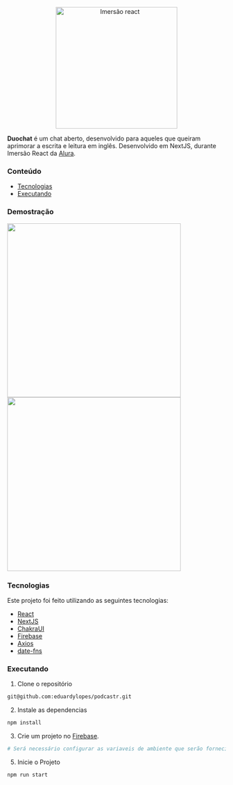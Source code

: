 <p align="center">
   <img src="https://user-images.githubusercontent.com/60992933/151864472-ebe431a4-4412-45eb-9d12-d3c45574c1b9.svg" alt="Imersão react" width="280"/>
</p>

<b>Duochat</b> é um chat aberto, desenvolvido para aqueles que queiram aprimorar a escrita e leitura em inglês. Desenvolvido em NextJS, durante Imersão React da [Alura](https://github.com/alura). 

### Conteúdo

- [Tecnologias](#tecnologias)
- [Executando](#executando)

### Demostração

<div>
  <img src="https://user-images.githubusercontent.com/60992933/151864289-bdfd1f18-3b24-4e05-96a0-a08508db4db0.png" width="400" />
  <img src="https://user-images.githubusercontent.com/60992933/151867306-322e25c1-455e-4301-8dcf-97eead7ea77b.png" width="400" />
</div>

### Tecnologias

Este projeto foi feito utilizando as seguintes tecnologias:

- [React](https://pt-br.reactjs.org/)
- [NextJS](https://nextjs.org/)
- [ChakraUI](https://chakra-ui.com/)
- [Firebase](https://firebase.google.com/)
- [Axios](https://axios-http.com/)
- [date-fns](https://date-fns.org/)

### Executando

1. Clone o repositório

```bash
git@github.com:eduardylopes/podcastr.git
```

2. Instale as dependencias

```bash
npm install
```

3. Crie um projeto no [Firebase](https://firebase.google.com/).

```bash
# Será necessário configurar as variaveis de ambiente que serão fornecidas pelo Firebase.
```

5. Inicie o Projeto

```bash
npm run start
```